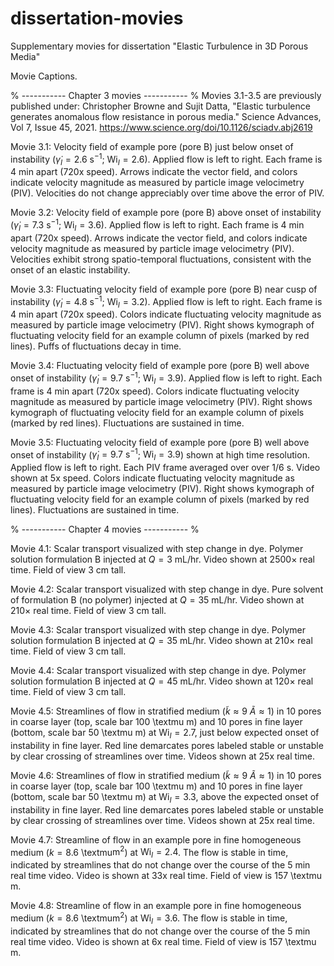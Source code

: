 # dissertation-movies
Supplementary movies for dissertation "Elastic Turbulence in 3D Porous Media"

Movie Captions. 

% ----------- Chapter 3 movies ----------- %
Movies 3.1-3.5 are previously published under: Christopher Browne and Sujit Datta, "Elastic turbulence generates anomalous flow resistance in porous media." Science Advances, Vol 7, Issue 45, 2021. https://www.science.org/doi/10.1126/sciadv.abj2619


Movie 3.1: Velocity field of example pore (pore B) just below onset of instability ($\dot{\gamma}_I=2.6~\mathrm{s}^{-1}$; $\mathrm{Wi}_I=2.6$). Applied flow is left to right. Each frame is 4 min apart (720x speed). Arrows indicate the vector field, and colors indicate velocity magnitude as measured by particle image velocimetry (PIV). Velocities do not change appreciably over time above the error of PIV.


Movie 3.2: Velocity field of example pore (pore B) above onset of instability ($\dot{\gamma}_I=7.3~\mathrm{s}^{-1}$; $\mathrm{Wi}_I=3.6$). Applied flow is left to right. Each frame is 4 min apart (720x speed). Arrows indicate the vector field, and colors indicate velocity magnitude as measured by particle image velocimetry (PIV). Velocities exhibit strong spatio-temporal fluctuations, consistent with the onset of an elastic instability.


Movie 3.3: Fluctuating velocity field of example pore (pore B) near cusp of instability ($\dot{\gamma}_I=4.8~\mathrm{s}^{-1}$; $\mathrm{Wi}_I=3.2$). Applied flow is left to right. Each frame is 4 min apart (720x speed). Colors indicate fluctuating velocity magnitude as measured by particle image velocimetry (PIV). Right shows kymograph of fluctuating velocity field for an example column of pixels (marked by red lines). Puffs of fluctuations decay in time.


Movie 3.4: Fluctuating velocity field of example pore (pore B) well above onset of instability ($\dot{\gamma}_I=9.7~\mathrm{s}^{-1}$; $\mathrm{Wi}_I=3.9$). Applied flow is left to right. Each frame is 4 min apart (720x speed). Colors indicate fluctuating velocity magnitude as measured by particle image velocimetry (PIV). Right shows kymograph of fluctuating velocity field for an example column of pixels (marked by red lines). Fluctuations are sustained in time.


Movie 3.5: Fluctuating velocity field of example pore (pore B) well above onset of instability ($\dot{\gamma}_I=9.7~\mathrm{s}^{-1}$; $\mathrm{Wi}_I=3.9$) shown at high time resolution. Applied flow is left to right. Each PIV frame averaged over over 1/6 s. Video shown at 5x speed. Colors indicate fluctuating velocity magnitude as measured by particle image velocimetry (PIV). Right shows kymograph of fluctuating velocity field for an example column of pixels (marked by red lines). Fluctuations are sustained in time.


% ----------- Chapter 4 movies ----------- %

Movie 4.1: Scalar transport visualized with step change in dye. Polymer solution formulation B injected at $Q=3$ mL/hr. Video shown at 2500$\times$ real time. Field of view $3$ cm tall.


Movie 4.2: Scalar transport visualized with step change in dye. Pure solvent of formulation B (no polymer) injected at $Q=35$ mL/hr. Video shown at 210$\times$ real time. Field of view $3$ cm tall.

Movie 4.3: Scalar transport visualized with step change in dye. Polymer solution formulation B injected at $Q=35$ mL/hr. Video shown at 210$\times$ real time. Field of view $3$ cm tall.


Movie 4.4: Scalar transport visualized with step change in dye. Polymer solution formulation B injected at $Q=45$ mL/hr. Video shown at 120$\times$ real time. Field of view $3$ cm tall.


Movie 4.5: Streamlines of flow in stratified medium ($\tilde{k}\approx9$ $\tilde{A}\approx1$) in 10 pores in coarse layer (top, scale bar 100 \textmu m) and 10 pores in fine layer (bottom, scale bar 50 \textmu m) at $\mathrm{Wi}_I=2.7$, just below expected onset of instability in fine layer. Red line demarcates pores labeled stable or unstable by clear crossing of streamlines over time. Videos shown at 25x real time.


Movie 4.6: Streamlines of flow in stratified medium ($\tilde{k}\approx9$ $\tilde{A}\approx1$) in 10 pores in coarse layer (top, scale bar 100 \textmu m) and 10 pores in fine layer (bottom, scale bar 50 \textmu m) at $\mathrm{Wi}_I=3.3$, above the expected onset of instability in fine layer. Red line demarcates pores labeled stable or unstable by clear crossing of streamlines over time. Videos shown at 25x real time.


Movie 4.7: Streamline of flow in an example pore in fine homogeneous medium ($k=8.6~$\textmu$\mathrm{m}^2$) at $\mathrm{Wi}_I=2.4$. The flow is stable in time, indicated by streamlines that do not change over the course of the 5 min real time video. Video is shown at 33x real time. Field of view is 157 \textmu m.


Movie 4.8: Streamline of flow in an example pore in fine homogeneous medium ($k=8.6~$\textmu$\mathrm{m}^2$) at $\mathrm{Wi}_I=3.6$. The flow is stable in time, indicated by streamlines that do not change over the course of the 5 min real time video. Video is shown at 6x real time. Field of view is 157 \textmu m.

